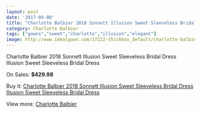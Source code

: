 ```yaml
---
layout: post
date: '2017-04-08'
title: "Charlotte Balbier 2018 Sonnett Illusion Sweet Sleeveless Bridal Dress Illusion Sweet Sleeveless Bridal Dress"
category: Charlotte Balbier
tags: ["gowns","sweet","charlotte","illusion","elegant"]
image: http://www.idealgown.com/17222-thickbox_default/charlotte-balbier-2018-sonnett-illusion-sweet-sleeveless-bridal-dress-illusion-sweet-sleeveless-bridal-dress.jpg
---
```

Charlotte Balbier 2018 Sonnett Illusion Sweet Sleeveless Bridal Dress Illusion Sweet Sleeveless Bridal Dress

On Sales: **$429.98**
<a href="https://www.idealgown.com/en/charlotte-balbier/6787-charlotte-balbier-2018-sonnett-illusion-sweet-sleeveless-bridal-dress-illusion-sweet-sleeveless-bridal-dress.html"><amp-img layout="responsive" width="600" height="600" src="//www.idealgown.com/17222-thickbox_default/charlotte-balbier-2018-sonnett-illusion-sweet-sleeveless-bridal-dress-illusion-sweet-sleeveless-bridal-dress.jpg" alt="Charlotte Balbier 2018 Sonnett Illusion Sweet Sleeveless Bridal Dress Illusion Sweet Sleeveless Bridal Dress 0" /></a>
<a href="https://www.idealgown.com/en/charlotte-balbier/6787-charlotte-balbier-2018-sonnett-illusion-sweet-sleeveless-bridal-dress-illusion-sweet-sleeveless-bridal-dress.html"><amp-img layout="responsive" width="600" height="600" src="//www.idealgown.com/17224-thickbox_default/charlotte-balbier-2018-sonnett-illusion-sweet-sleeveless-bridal-dress-illusion-sweet-sleeveless-bridal-dress.jpg" alt="Charlotte Balbier 2018 Sonnett Illusion Sweet Sleeveless Bridal Dress Illusion Sweet Sleeveless Bridal Dress 1" /></a>
<a href="https://www.idealgown.com/en/charlotte-balbier/6787-charlotte-balbier-2018-sonnett-illusion-sweet-sleeveless-bridal-dress-illusion-sweet-sleeveless-bridal-dress.html"><amp-img layout="responsive" width="600" height="600" src="//www.idealgown.com/17223-thickbox_default/charlotte-balbier-2018-sonnett-illusion-sweet-sleeveless-bridal-dress-illusion-sweet-sleeveless-bridal-dress.jpg" alt="Charlotte Balbier 2018 Sonnett Illusion Sweet Sleeveless Bridal Dress Illusion Sweet Sleeveless Bridal Dress 2" /></a>

Buy it: [Charlotte Balbier 2018 Sonnett Illusion Sweet Sleeveless Bridal Dress Illusion Sweet Sleeveless Bridal Dress](https://www.idealgown.com/en/charlotte-balbier/6787-charlotte-balbier-2018-sonnett-illusion-sweet-sleeveless-bridal-dress-illusion-sweet-sleeveless-bridal-dress.html "Charlotte Balbier 2018 Sonnett Illusion Sweet Sleeveless Bridal Dress Illusion Sweet Sleeveless Bridal Dress")

View more: [Charlotte Balbier](https://www.idealgown.com/en/113-charlotte-balbier "Charlotte Balbier")